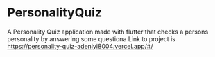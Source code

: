 # PersonalityQuiz
A Personality Quiz application made with flutter that checks a persons personality by answering some questiona Link to project is https://personality-quiz-adeniyi8004.vercel.app/#/
